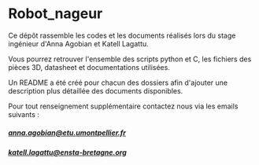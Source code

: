 # Robot_nageur
Ce dépôt rassemble les codes et les documents réalisés lors du stage ingénieur d'Anna Agobian et Katell Lagattu.

Vous pourrez retrouver l'ensemble des scripts python et C, les fichiers des pièces 3D, datasheet et documentations utilisées.

Un README a été créé pour chacun des dossiers afin d'ajouter une description plus détaillée des documents disponibles.


Pour tout renseignement supplémentaire contactez nous via les emails suivants :
##### anna.agobian@etu.umontpellier.fr
##### katell.lagattu@ensta-bretagne.org

